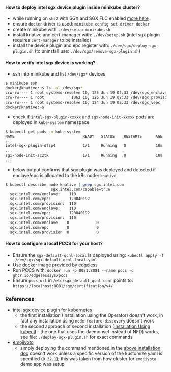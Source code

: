 #### How to deploy intel sgx device plugin inside minikube cluster?
- while running on `shs2` with SGX and SGX FLC enabled [more here](https://docs.edgeless.systems/ego/getting-started/troubleshoot#hardware)
- ensure `docker` driver is used: `minikube config set driver docker`
- create minikube with `./dev/setup-minikube.sh`
- install knative and cert-manager with: `./dev/setup.sh` (intel sgx plugin requires `cert-manager` to be installed)
- install the device plugin and epc register with: `./dev/sgx/deploy-sgx-plugin.sh` (to uninstall use: `./dev/sgx/remove-sgx-plugin.sh`)

#### How to verify intel sgx device is working?
- ssh into minikube and list `/dev/sgx*` devices
```bash
$ minikube ssh
docker@knative:~$ ls -al /dev/sgx*
crw-rw---- 1 root systemd-resolve 10, 125 Jun 19 02:33 /dev/sgx_enclave
crw-rw---- 1 root            1062 10, 126 Jun 19 02:33 /dev/sgx_provision
crw-rw---- 1 root systemd-resolve 10, 124 Jun 19 02:33 /dev/sgx_vepc
docker@knative:~$ 
```
- check if `intel-sgx-plugin-xxxxx` and `sgx-node-init-xxxxx` pods are deployed in `kube-system` namespace
```bash
$ kubectl get pods -n kube-system
NAME                              READY   STATUS    RESTARTS      AGE
...
intel-sgx-plugin-dfsp4            1/1     Running   0             10m
...
sgx-node-init-sc2tk               1/1     Running   0             10m
...
```
- below output confirms that sgx plugin was deployed and detected if enclave/epc is allocated to the k8s node: `knative`
```bash
$ kubectl describe node knative | grep sgx.intel.com
                    sgx.intel.com/capable=true
  sgx.intel.com/enclave:    110
  sgx.intel.com/epc:        120840192
  sgx.intel.com/provision:  110
  sgx.intel.com/enclave:    110
  sgx.intel.com/epc:        120840192
  sgx.intel.com/provision:  110
  sgx.intel.com/enclave    0            0
  sgx.intel.com/epc        0            0
  sgx.intel.com/provision  0            0
```

#### How to configure a local PCCS for your host?
- Ensure the `sgx-default-qcnl-local` is deployed using: `kubectl apply -f ./dev/sgx/sgx-default-qcnl-local.yaml`
- Use [docker image provided by edgeless](https://docs.edgeless.systems/ego/reference/attest#your-own-pccs)
- Run PCCS with: `docker run -p 8081:8081 --name pccs -d ghcr.io/edgelesssys/pccs`
- Ensure `pccs_url` in `/etc/sgx_default_qcnl.conf` points to: `https://localhost:8081/sgx/certification/v4/`

### References
- [intel sgx device plugin for kubernetes](https://github.com/intel/intel-device-plugins-for-kubernetes/blob/main/cmd/sgx_plugin/README.md)
    - the first installation (Installation using the Operator) doesn't work, in fact any installation using `node-feature-discovery` doesn't work
    - the second approach of second installation ([Installation Using kubectl](https://github.com/intel/intel-device-plugins-for-kubernetes/blob/main/cmd/sgx_plugin/README.md#installation-using-kubectl) - the one that uses the daemonset instead of NFD) works, see file: `./deploy-sgx-plugin.sh` for exact commands 
- [emojivoto](https://github.com/edgelesssys/emojivoto)
    - simply deploying the command mentioned in the [above installation doc](https://github.com/intel/intel-device-plugins-for-kubernetes/blob/main/cmd/sgx_plugin/README.md#installation-using-kubectl) doesn't work unless a specific version of the kustomize yaml is specified (`0.32.1`); this was taken from how cluster for `emojivoto` demo app was setup


